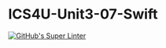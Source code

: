 # ICS4U-Unit3-07-Swift
[![GitHub's Super Linter](https://github.com/Roman-Cernetchi/ICS4U-Unit3-07-Swift/workflows/GitHub's%20Super%20Linter/badge.svg)](https://github.com/Roman-Cernetchi/ICS4U-Unit3-07-Swift/actions)
